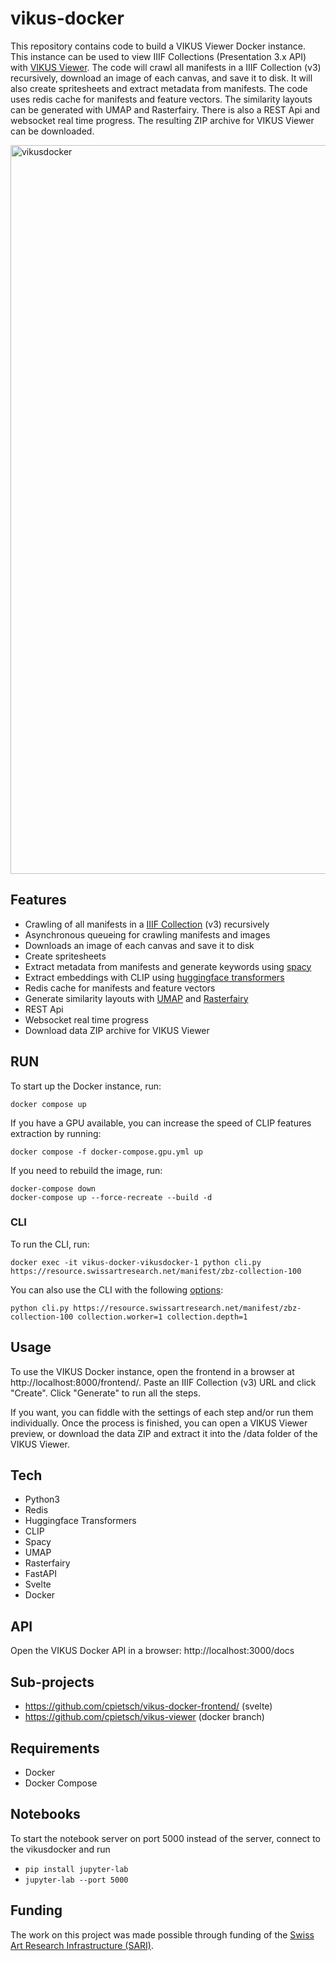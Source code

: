# vikus-docker
This repository contains code to build a VIKUS Viewer Docker instance. This instance can be used to view IIIF Collections (Presentation 3.x API) with [VIKUS Viewer](https://github.com/cpietsch/vikus-viewer). The code will crawl all manifests in a IIIF Collection (v3) recursively, download an image of each canvas, and save it to disk. It will also create spritesheets and extract metadata from manifests. The code uses redis cache for manifests and feature vectors. The similarity layouts can be generated with UMAP and Rasterfairy. There is also a REST Api and websocket real time progress.
The resulting ZIP archive for VIKUS Viewer can be downloaded.

<img width="1166" alt="vikusdocker" src="https://user-images.githubusercontent.com/129529/186490880-1dffef6b-ba03-479c-985d-d32941d440b7.png">


## Features

- Crawling of all manifests in a [IIIF Collection](https://iiif.io/api/presentation/3.0/) (v3) recursively
- Asynchronous queueing for crawling manifests and images
- Downloads an image of each canvas and save it to disk
- Create spritesheets
- Extract metadata from manifests and generate keywords using [spacy](https://spacy.io/models/xx)
- Extract embeddings with CLIP using [huggingface transformers](https://huggingface.co/docs/transformers/model_doc/clip)
- Redis cache for manifests and feature vectors
- Generate similarity layouts with [UMAP](https://umap-learn.readthedocs.io/en/latest/) and [Rasterfairy](https://github.com/Quasimondo/RasterFairy)
- REST Api
- Websocket real time progress
- Download data ZIP archive for VIKUS Viewer

## RUN

To start up the Docker instance, run:

```
docker compose up
```

If you have a GPU available, you can increase the speed of CLIP features extraction by running:

```
docker compose -f docker-compose.gpu.yml up
```

If you need to rebuild the image, run:

```
docker-compose down
docker-compose up --force-recreate --build -d
```

### CLI

To run the CLI, run:

```
docker exec -it vikus-docker-vikusdocker-1 python cli.py https://resource.swissartresearch.net/manifest/zbz-collection-100
```
You can also use the CLI with the following [options](https://github.com/cpietsch/vikus-docker/blob/main/scripts/files/defaults.json):

```
python cli.py https://resource.swissartresearch.net/manifest/zbz-collection-100 collection.worker=1 collection.depth=1
```

## Usage

To use the VIKUS Docker instance, open the frontend in a browser at http://localhost:8000/frontend/. Paste an IIIF Collection (v3) URL and click "Create". Click "Generate" to run all the steps.

If you want, you can fiddle with the settings of each step and/or run them individually. Once the process is finished, you can open a VIKUS Viewer preview, or download the data ZIP and extract it into the /data folder of the VIKUS Viewer.

## Tech
- Python3
- Redis
- Huggingface Transformers
- CLIP
- Spacy
- UMAP
- Rasterfairy
- FastAPI
- Svelte
- Docker

## API
Open the VIKUS Docker API in a browser:
http://localhost:3000/docs


## Sub-projects
- https://github.com/cpietsch/vikus-docker-frontend/ (svelte)
- https://github.com/cpietsch/vikus-viewer (docker branch)

## Requirements
- Docker
- Docker Compose

## Notebooks
To start the notebook server on port 5000 instead of the server, connect to the vikusdocker and run
- `pip install jupyter-lab`
- `jupyter-lab --port 5000`

## Funding
The work on this project was made possible through funding of the [Swiss Art Research Infrastructure (SARI)](https://swissartresearch.net/).
